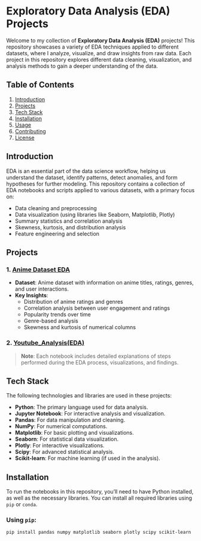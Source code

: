 # Exploratory Data Analysis (EDA) Projects

Welcome to my collection of **Exploratory Data Analysis (EDA)** projects! This repository showcases a variety of EDA techniques applied to different datasets, where I analyze, visualize, and draw insights from raw data. Each project in this repository explores different data cleaning, visualization, and analysis methods to gain a deeper understanding of the data.

## Table of Contents

1. [Introduction](#introduction)
2. [Projects](#projects)
3. [Tech Stack](#tech-stack)
4. [Installation](#installation)
5. [Usage](#usage)
6. [Contributing](#contributing)
7. [License](#license)

## Introduction

EDA is an essential part of the data science workflow, helping us understand the dataset, identify patterns, detect anomalies, and form hypotheses for further modeling. This repository contains a collection of EDA notebooks and scripts applied to various datasets, with a primary focus on:

- Data cleaning and preprocessing
- Data visualization (using libraries like Seaborn, Matplotlib, Plotly)
- Summary statistics and correlation analysis
- Skewness, kurtosis, and distribution analysis
- Feature engineering and selection

## Projects

### 1. **[Anime Dataset EDA](./anime-eda.ipynb)**

- **Dataset**: Anime dataset with information on anime titles, ratings, genres, and user interactions.
- **Key Insights**: 
  - Distribution of anime ratings and genres
  - Correlation analysis between user engagement and ratings
  - Popularity trends over time
  - Genre-based analysis
  - Skewness and kurtosis of numerical columns

### 2. **[Youtube_Analysis(EDA)](./anime-eda.ipynb)** 

> **Note**: Each notebook includes detailed explanations of steps performed during the EDA process, visualizations, and findings.

## Tech Stack

The following technologies and libraries are used in these projects:

- **Python**: The primary language used for data analysis.
- **Jupyter Notebook**: For interactive analysis and visualization.
- **Pandas**: For data manipulation and cleaning.
- **NumPy**: For numerical computations.
- **Matplotlib**: For basic plotting and visualizations.
- **Seaborn**: For statistical data visualization.
- **Plotly**: For interactive visualizations.
- **Scipy**: For advanced statistical analysis.
- **Scikit-learn**: For machine learning (if used in the analysis).
  
## Installation

To run the notebooks in this repository, you’ll need to have Python installed, as well as the necessary libraries. You can install all required libraries using `pip` or `conda`.

### Using `pip`:

```bash
pip install pandas numpy matplotlib seaborn plotly scipy scikit-learn
